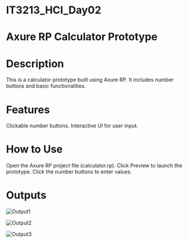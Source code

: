 # IT3213_HCI_Day02

# Axure RP Calculator Prototype

# Description
This is a calculator prototype built using Axure RP. It includes number buttons and basic functionalities.

# Features
Clickable number buttons.
Interactive UI for user input.

# How to Use
Open the Axure RP project file (calculator.rp).
Click Preview to launch the prototype.
Click the number buttons to enter values.

# Outputs

![Output1](https://github.com/user-attachments/assets/9a8310af-9446-4417-80e5-6af9fb826ebb)


![Output2](https://github.com/user-attachments/assets/e19f1ab3-be8a-4a27-b915-8bad82ff79b1)


![Output3](https://github.com/user-attachments/assets/fe76b69d-74c7-4d27-a455-3fb16fdea9bb)
